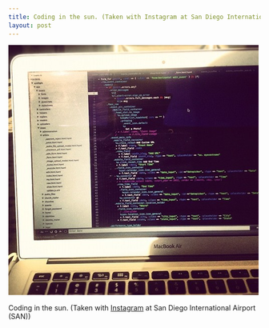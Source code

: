 ```yaml
---
title: Coding in the sun. (Taken with Instagram at San Diego International Airport (SAN))
layout: post
---
```

 
![Coding in the sun.](/images/posts/coding-sun.jpeg)

Coding in the sun. (Taken with <a href="http://instagram.com">Instagram</a> at San Diego International Airport (SAN))

